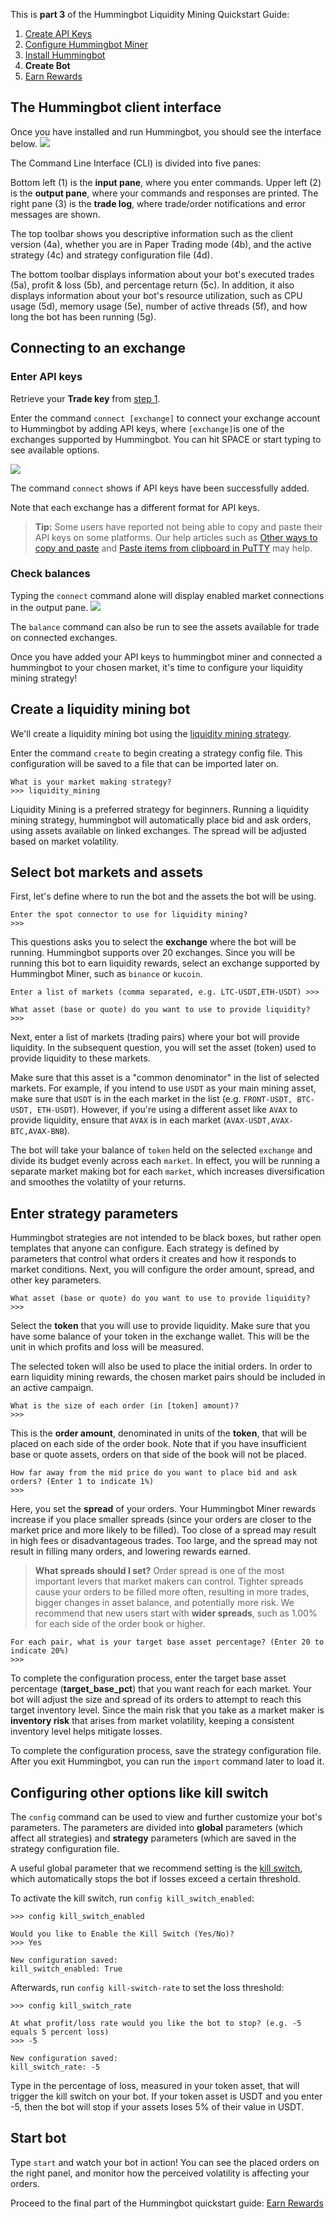 This is **part 3** of the Hummingbot Liquidity Mining Quickstart Guide:

1. [Create API Keys]
2. [Configure Hummingbot Miner]
3. [Install Hummingbot]
4. **Create Bot**
5. [Earn Rewards]

## The Hummingbot client interface

Once you have installed and run Hummingbot, you should see the interface below.
![](./4-a-client-interface.png)

The Command Line Interface (CLI) is divided into five panes:

Bottom left (1) is the **input pane**, where you enter commands. Upper left (2) is the **output pane**, where your commands and responses are printed. The right pane (3) is the **trade log**, where trade/order notifications and error messages are shown.

The top toolbar shows you descriptive information such as the client version (4a), whether you are in Paper Trading mode (4b), and the active strategy (4c) and strategy configuration file (4d).

The bottom toolbar displays information about your bot's executed trades (5a), profit & loss (5b), and percentage return (5c). In addition, it also displays information about your bot's resource utilization, such as CPU usage (5d), memory usage (5e), number of active threads (5f), and how long the bot has been running (5g).

## Connecting to an exchange

### Enter API keys

Retrieve your **Trade key** from [step 1][Create API Keys].

Enter the command `connect [exchange]` to connect your exchange account to Hummingbot by adding API keys, where `[exchange]`is one of the exchanges supported by Hummingbot. You can hit SPACE or start typing to see available options.

![](./4-b-connect.gif)

The command `connect` shows if API keys have been successfully added.

Note that each exchange has a different format for API keys.

> **Tip:**
  Some users have reported not being able to copy and paste their API keys on some platforms. Our help articles such as [Other ways to copy and paste](https://docs.hummingbot.io/intro/support/#i-cant-copy-and-paste-my-api-keys) and [Paste items from clipboard in PuTTY](https://docs.hummingbot.io/intro/support/#paste-items-from-clipboard-in-putty) may help.


### Check balances

Typing the `connect` command alone will display enabled market connections in the output pane.
![](./4-c-connect-command.png)

The `balance` command can also be run to see the assets available for trade on connected exchanges.

Once you have added your API keys to hummingbot miner and connected a hummingbot to your chosen market, it's time to configure your liquidity mining strategy!

## Create a liquidity mining bot

We'll create a liquidity mining bot using the [liquidity mining strategy](https://docs.hummingbot.io/strategies/liquidity-mining/).

Enter the command `create` to begin creating a strategy config file. This configuration will be saved to a file that can be imported later on.

```
What is your market making strategy?
>>> liquidity_mining
```
Liquidity Mining is a preferred strategy for beginners. Running a liquidity mining strategy, hummingbot will automatically place bid and ask orders, using assets available on linked exchanges. The spread will be adjusted based on market volatility.

## Select bot markets and assets

First, let's define where to run the bot and the assets the bot will be using.

```
Enter the spot connector to use for liquidity mining?
>>>
```
This questions asks you to select the **exchange** where the bot will be running. Hummingbot supports over 20 exchanges. Since you will be running this bot to earn liquidity rewards, select an exchange supported by Hummingbot Miner, such as `binance` or `kucoin`.

```
Enter a list of markets (comma separated, e.g. LTC-USDT,ETH-USDT) >>>

What asset (base or quote) do you want to use to provide liquidity?
>>>
```

Next, enter a list of markets (trading pairs) where your bot will provide liquidity. In the subsequent question, you will set the asset (token) used to provide liquidity to these markets.

Make sure that this asset is a "common denominator" in the list of selected markets. For example, if you intend to use `USDT` as your main mining asset, make sure that `USDT` is in the each market in the list (e.g. `FRONT-USDT, BTC-USDT, ETH-USDT`). However, if you're using a different asset like `AVAX` to provide liquidity, ensure that `AVAX` is in each market (`AVAX-USDT,AVAX-BTC,AVAX-BNB`).

The bot will take your balance of `token` held on the selected `exchange` and divide its budget evenly across each `market`. In effect, you will be running a separate market making bot for each `market`, which increases diversification and smoothes the volatilty of your returns.

## Enter strategy parameters

Hummingbot strategies are not intended to be black boxes, but rather open templates that anyone can configure. Each strategy is defined by parameters that control what orders it creates and how it responds to market conditions. Next, you will configure the order amount, spread, and other key parameters.

```
What asset (base or quote) do you want to use to provide liquidity?
>>>
```
Select the **token** that you will use to provide liquidity. Make sure that you have some balance of your token in the exchange wallet. This will be the unit in which profits and loss will be measured.

The selected token will also be used to place the initial orders. In order to earn liquidity mining rewards, the chosen market pairs should be included in an active campaign.

```
What is the size of each order (in [token] amount)?
>>>
```
This is the **order amount**, denominated in units of the **token**, that will be placed on each side of the order book. Note that if you have insufficient base or quote assets, orders on that side of the book will not be placed.

```
How far away from the mid price do you want to place bid and ask orders? (Enter 1 to indicate 1%)
>>>
```
Here, you set the **spread** of your orders. Your Hummingbot Miner rewards increase if you place smaller spreads (since your orders are closer to the market price and more likely to be filled). Too close of a spread may result in high fees or disadvantageous trades. Too large, and the spread may not result in filling many orders, and lowering rewards earned.

> **What spreads should I set?** Order spread is one of the most important levers that market makers can control. Tighter spreads cause your orders to be filled more often, resulting in more trades, bigger changes in asset balance, and potentially more risk. We recommend that new users start with **wider spreads**, such as 1.00% for each side of the order book or higher.

```
For each pair, what is your target base asset percentage? (Enter 20 to indicate 20%)
>>>
```
To complete the configuration process, enter the target base asset percentage (**target_base_pct**) that you want reach for each market. Your bot will adjust the size and spread of its orders to attempt to reach this target inventory level. Since the main risk that you take as a market maker is **inventory risk** that arises from market volatility, keeping a consistent inventory level helps mitigate losses.

To complete the configuration process, save the strategy configuration file. After you exit Hummingbot, you can run the `import` command later to load it.

## Configuring other options like kill switch

The `config` command can be used to view and further customize your bot's parameters. The parameters are divided into **global** parameters (which affect all strategies) and **strategy** parameters (which are saved in the strategy configuration file.

A useful global parameter that we recommend setting is the [kill switch](https://docs.hummingbot.io/features/kill-switch/), which automatically stops the bot if losses exceed a certain threshold.

To activate the kill switch, run `config kill_switch_enabled`:
```
>>> config kill_switch_enabled

Would you like to Enable the Kill Switch (Yes/No)?
>>> Yes

New configuration saved:
kill_switch_enabled: True
```

Afterwards, run `config kill-switch-rate` to set the loss threshold:
```
>>> config kill_switch_rate

At what profit/loss rate would you like the bot to stop? (e.g. -5 equals 5 percent loss)
>>> -5

New configuration saved:
kill_switch_rate: -5
```

Type in the percentage of loss, measured in your token asset, that will trigger the kill switch on your bot. If your token asset is USDT and you enter -5, then the bot will stop if your assets loses 5% of their value in USDT.

## Start bot

Type `start` and watch your bot in action! You can see the placed orders on the right panel, and monitor how the perceived volatility is affecting your orders.

Proceed to the final part of the Hummingbot quickstart guide: [Earn Rewards][Earn Rewards]

[Create API Keys]: ../1-create-keys
[Configure Hummingbot Miner]: ../2-configure-miner
[Install Hummingbot]: ../3-install-hummingbot
[Create Bot]: ../4-create-bot
[Earn Rewards]: ../5-earn-rewards
